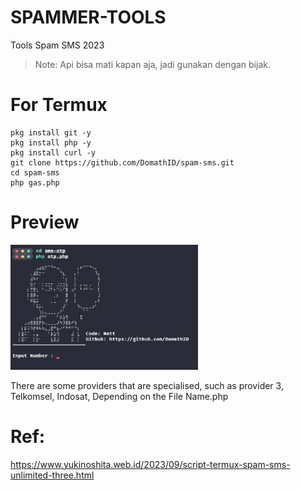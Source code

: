 # SPAMMER-TOOLS
Tools Spam SMS 2023
> Note: Api bisa mati kapan aja, jadi gunakan dengan bijak.

# For Termux
```
pkg install git -y
pkg install php -y
pkg install curl -y
git clone https://github.com/DomathID/spam-sms.git
cd spam-sms
php gas.php
```
# Preview
<img src="preview.jpg" width="300px" height="200px">
<p></p>There are some providers that are specialised, such as provider 3, Telkomsel, Indosat, Depending on the File Name.php</p>

# Ref: 
<a href="https://www.yukinoshita.web.id/2023/09/script-termux-spam-sms-unlimited-three.html" rel="sponsored">https://www.yukinoshita.web.id/2023/09/script-termux-spam-sms-unlimited-three.html</a> 
